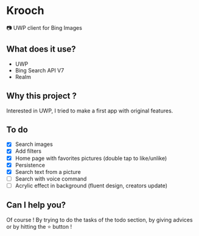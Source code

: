 # Krooch
📷 UWP client for Bing Images

## What does it use?
  - UWP
  - Bing Search API V7
  - Realm

## Why this project ?
Interested in UWP, I tried to make a first app with original features.

## To do
- [X] Search images
- [X] Add filters
- [X] Home page with favorites pictures (double tap to like/unlike)
- [X] Persistence
- [X] Search text from a picture
- [ ] Search with voice command
- [ ] Acrylic effect in background (fluent design, creators update)

## Can I help you?
Of course ! By trying to do the tasks of the todo section, by giving advices or by hitting the :star: button !

